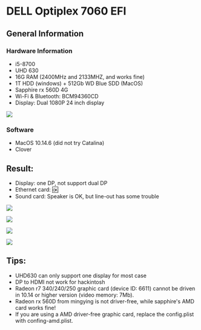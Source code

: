 # DELL Optiplex 7060 EFI

## General Information

### Hardware Information

- i5-8700
- UHD 630
- 16G RAM (2400MHz and 2133MHZ, and works fine)
- 1T HDD (windows) + 512Gb WD Blue SDD (MacOS)
- Sapphire rx 560D 4G
- Wi-Fi & Bluetooth: BCM94360CD
- Display: Dual 1080P 24 inch display

![](https://tva1.sinaimg.cn/large/007S8ZIlly1gf04k0jfbzj30gb09vmz2.jpg)

### Software

- MacOS 10.14.6 (did not try Catalina)
- Clover

## Result:

- Display: one DP, not support dual DP
- Ethernet card: :ok:
- Sound card: Speaker is OK, but line-out has some trouble

![](https://tva1.sinaimg.cn/large/007S8ZIlly1gf04n5gmooj30ga0bjaav.jpg)

![](https://tva1.sinaimg.cn/large/007S8ZIlly1gf04lw0dqdj30a70d8jtp.jpg)

![](https://tva1.sinaimg.cn/large/007S8ZIlgy1gf04r8du67j30890ab43e.jpg)

![](https://tva1.sinaimg.cn/large/007S8ZIlgy1gf04rttekoj308k08otcz.jpg)

## Tips:

- UHD630 can only support one display for most case
- DP to HDMI not work for hackintosh
- Radeon r7 340/240/250 graphic card (device ID: 6611) cannot be driven in 10.14 or higher version (video memory: 7Mb).
- Radeon rx 560D from mingying is not driver-free, while sapphire's AMD card works fine!
- If you are using a AMD driver-free graphic card, replace the config.plist with confing-amd.plist.